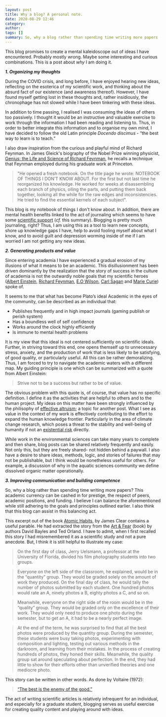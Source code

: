 ```yaml
---
layout: post
title: Why a blog? A personal note. 
date: 2020-08-29 12:46
category: 
author: 
tags: []
summary: So, why a blog rather than spending time writing more papers (like my supervisor wants)?
---
```


This blog promises to create a mental kaleidoscope out of ideas I have encountered. Probably mostly wrong. Maybe some interesting and curious combinations. This is a post about *why* I am doing it. 

***1. Organizing my thoughts***

During the COVID crisis, and long before, I have enjoyed hearing new ideas, reflecting on the esoterica of my scientific work, and thinking about the absurd fact of our existence (and awareness thereof). However, I have found myself getting lost in these thoughts and, rather insidiously, the chronophage has not slowed while I have been tinkering with these ideas. 

In addition to time passing, I realised I was consuming the ideas of others too passively. I thought it would be an instructive and valuable exercise to work through the information I had been reading and listening to. Thus, in order to better integrate this information and to organise my own mind, I have decided to follow the old Latin principle *Docendo discimus* - “the best way to learn is to teach.” 

I also draw inspiration from the curious and playful mind of Richard Feynman. In James Gleick's biography of the Nobel Prize winning physicist, [Genius: the Life and Science of Richard Feynman](https://www.goodreads.com/book/show/98685.Genius), he recalls a technique that Feynman employed during his graduate work at Princeton. 

>"He opened a fresh notebook. On the title page he wrote: NOTEBOOK OF THINGS I DON’T KNOW ABOUT. For the first but not last time he reorganized his knowledge. He worked for weeks at disassembling each branch of physics, oiling the parts, and putting them back together, looking all the while for the raw edges and inconsistencies. He tried to find the essential kernels of each subject".

This blog is my notebook of things I don't know about. In addition, there are mental health benefits linked to the act of journaling which seems to have some [scientific support](https://blog.therachat.io/science-of-journaling/) (*cf.* this summary). Blogging is pretty much journaling, right? Thus, I am using this as a tool to learn new concepts, shore up knowledge gaps I have, help to avoid fooling myself about what I know, and to avoid guilt and depression worming inside of me if I am worried I am not getting any new ideas. 


***2. Generating products and value***

Since entering academia I have experienced a gradual erosion of my illusions of what it means to be an academic. This disillusionment has been driven dominantly by the realization that the story of success in the culture of academia is not the outwardly noble goals that my scientific heroes ([Albert Einstein](https://plato.stanford.edu/entries/einstein-philscience/#:~:text=Einstein's%20own%20philosophy%20of%20science,holist%2C%20underdeterminationist%20form%20of%20conventionalism.), [Richard Feynman](https://www.academia.edu/25906519/Richard_Feynmans_Philosophy_of_Science), [E.O Wilson](https://www.nationalgeographic.com/news/2014/11/141102-edward-wilson-meaning-existence-darwin-extraterrestrials-ngbooktalk/), [Carl Sagan](https://www.smithsonianmag.com/science-nature/why-carl-sagan-truly-irreplaceable-180949818/) and [Marie Curie](https://staryunlab.com/marie-curie-yun-lab-philosophy)) spoke of. 

It seems to me that what has become Plato’s ideal Academic in the eyes of the community, can be described as an individual that:

-   Publishes frequently and in high impact journals (gaming publish or perish system)
-   Has a boundless well of self confidence
-   Works around the clock highly efficiently
-   Is immune to mental health problems 

It is my view that this ideal is not centered sufficiently on scientific ideals. Further, in striving toward this end, one opens themself up to unnecessary stress, anxiety, and the production of work that is less likely to be satisfying, of good quality, or particularly useful. All this can be rather demoralizing. Thus, I am forced to try to navigate the academic waters with a different map. My guiding principle is one which can be summarized with a quote from Albert Einstein:

>Strive not to be a success but rather to be of value. 

The obvious problem with this quote is, of course, that value has no specific definition. I define it as the activities that are helpful to others and to the human project. My ideas on this matter have been strongly influenced by the philisophy of [effective altruism](https://80000hours.org/key-ideas/); a topic for another post. What I see as value in the context of my work is effectively contributing to the effort to expand the human knowledge frontier. Particularly in the area of climate change research, which poses a threat to the stability and well-being of humanity if not an [existential risk](https://docs.google.com/document/d/1qmHh-cshTCMT8LX0Y5wSQm8FMBhaxhQ8OlOeRLkXIF0/edit) directly. 

While work in the environmental sciences can take many years to complete and then share, blog posts can be shared relatively frequently and easily. Not only this, but they are freely shared- not hidden behind a paywall. I also have a desire to share ideas, methods, logic, and stories of failures that may not be publishable, but I think would be nonetheless useful for others. For example, a discussion of why in the aquatic sciences community we define dissolved organic matter operationally. 


***3. Improving communication and building competence***

So, why a blog rather than spending time writing more papers? This academic currency can be cashed in for prestige, the respect of peers, academic positions, and funding. I believe I can balance the aforementioned while still adhering to the goals and principles outlined earlier. I also think that this blog can assist in this balancing act. 

This excerpt out of the book [Atomic Habits](https://jamesclear.com/habits), by James Clear contains a useful parable. He had extracted the story from the [Art & Fear](https://books.google.ca/books/about/Art_Fear.html?id=eL4QAQAAMAAJ&redir_esc=y) (book) by authors David Bayles and Ted Orland. I have to admit, when I first recalled this story I had misremembered it as a scientific study and not a pure anecdote. But, I think it is still helpful to illustrate my case:

>On the first day of class, Jerry Uelsmann, a professor at the University of Florida, divided his film photography students into two groups.

>Everyone on the left side of the classroom, he explained, would be in the “quantity” group. They would be graded solely on the amount of work they produced. On the final day of class, he would tally the number of photos submitted by each student. One hundred photos would rate an A, ninety photos a B, eighty photos a C, and so on.

>Meanwhile, everyone on the right side of the room would be in the “quality” group. They would be graded only on the excellence of their work. They would only need to produce one photo during the semester, but to get an A, it had to be a nearly perfect image.

>At the end of the term, he was surprised to find that all the best photos were produced by the quantity group. During the semester, these students were busy taking photos, experimenting with composition and lighting, testing out various methods in the darkroom, and learning from their mistakes. In the process of creating hundreds of photos, they honed their skills. Meanwhile, the quality group sat around speculating about perfection. In the end, they had little to show for their efforts other than unverified theories and one mediocre photo. 

This story can be written in other words. As done by Voltaire (1972):
>[“The best is the enemy of the good.”](https://archive.org/details/labgueulecontem00voltgoog)

The act of writing scientific articles is relatively infrequent for an individual, and especially for a graduate student, blogging serves as useful exercise for creating quality content and playing around with ideas. 



